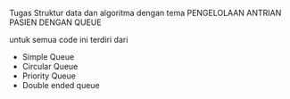 Tugas Struktur data dan algoritma
dengan tema PENGELOLAAN ANTRIAN PASIEN DENGAN QUEUE

untuk semua code ini terdiri dari

- Simple Queue
- Circular Queue
- Priority Queue
- Double ended queue
  
